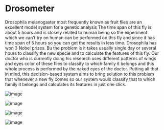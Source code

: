 # Drosometer

Drosophila melanogaster most frequently known as fruit flies are an excellent model system for a genetic analysis The time span of this fly is about 5 hours and is closely related to human being so the experiment which we can’t try on human can be performed on this fly and since it has time span of 5 hours so you can get the results in less time. Drosophila has won 3 Nobel prizes. Bu the problem is it takes usually single day or several hours to classify the new specie and to calculate the features of this fly. Our doctor who is currently doing his research uses different patterns of wings and eyes color of these flies to classify to which family it belongs and this whole process is performed by the naked eyes of the doctor. Putting all that in mind, this decision-based system aims to bring solution to this problem that whenever a new fly comes so our system would classify that to which family it belongs and calculates its features in just one click.

![image](https://github.com/buttawb/Makkhimeter-FYP/assets/102326149/8a600cd4-2530-4dd7-8eed-f31c6877094d)




![image](https://github.com/buttawb/Makkhimeter-FYP/assets/102326149/56714ef8-9e18-4b21-a523-dcee34661c59)




![image](https://github.com/buttawb/Makkhimeter-FYP/assets/102326149/3862e442-e18a-484d-a13f-f9750d062061)




![image](https://github.com/buttawb/Makkhimeter-FYP/assets/102326149/6bc614c3-926a-4825-b625-761831caf9f4)


